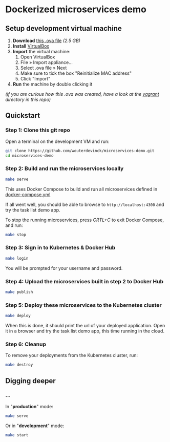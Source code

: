 

# Dockerized microservices demo

## Setup development virtual machine

 1. **Download** [this .ova file](https://drive.google.com/open?id=1SGMkOM16DFN8HcQ4X6Ue3g5flHL010f3) _(2.5 GB)_
 2. **Install** [VirtualBox](http://www.oracle.com/technetwork/server-storage/virtualbox/downloads/index.html)
 3. **Import** the virtual machine:
	 1. Open VirtualBox
	 2. File &raquo; Import appliance...
	 3. Select .ova file &raquo; Next
	 4. Make sure to tick the box "Reinitialize MAC address"
	 5. Click "Import"
 4. **Run** the machine by double clicking it

_(if you are curious how this .ova was created, have a look at the [vagrant](vagrant) directory in this repo)_

## Quickstart

### Step 1: Clone this git repo

Open a terminal on the development VM and run:

 ```bash
git clone https://github.com/wouterdevinck/microservices-demo.git
cd microservices-demo
```

### Step 2: Build and run the microservices locally

```bash
make serve
```

This uses Docker Compose to build and run all microservices defined in [docker-compose.yml](docker-compose.yml)

If all went well, you should be able to browse to ```http://localhost:4300``` and try the task list demo app.

To stop the running microservices, press *CRTL+C* to exit Docker Compose, and run:

```bash
make stop
```

### Step 3: Sign in to Kubernetes & Docker Hub

```bash
make login
```
You will be prompted for your username and password.

### Step 4: Upload the microservices built in step 2 to Docker Hub

```bash
make publish
```

### Step 5: Deploy these microservices to the Kubernetes cluster

```bash
make deploy
```

When this is done, it should print the url of your deployed application. Open it in a browser and try the task list demo app, this time running in the cloud.

### Step 6: Cleanup

To remove your deployments from the Kubernetes cluster, run:

```bash
make destroy
```

## Digging deeper

### ...

In "**production**" mode:
```bash
make serve
```

Or in "**development**" mode:
```bash
make start
```